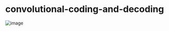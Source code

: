# convolutional-coding-and-decoding

![image](https://github.com/user-attachments/assets/2b6a5171-ac7e-457e-9c0c-8de82e099a9d)
